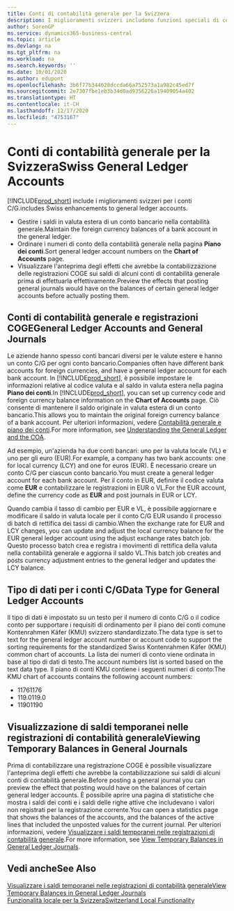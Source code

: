 ```yaml
---
title: Conti di contabilità generale per la Svizzera
description: I miglioramenti svizzeri includono funzioni speciali di conto C/G.
author: SorenGP
ms.service: dynamics365-business-central
ms.topic: article
ms.devlang: na
ms.tgt_pltfrm: na
ms.workload: na
ms.search.keywords: ''
ms.date: 10/01/2020
ms.author: edupont
ms.openlocfilehash: 3b6f77b344628dccda66a752573a1a982c45ed7f
ms.sourcegitcommit: 2e7307fbe1eb3b34d0ad9356226a19409054a402
ms.translationtype: HT
ms.contentlocale: it-CH
ms.lasthandoff: 12/17/2020
ms.locfileid: "4753167"
---
```

# <a name="swiss-general-ledger-accounts"></a><span data-ttu-id="0d41c-103">Conti di contabilità generale per la Svizzera</span><span class="sxs-lookup"><span data-stu-id="0d41c-103">Swiss General Ledger Accounts</span></span>
[!INCLUDE[prod_short](../../includes/prod_short.md)] <span data-ttu-id="0d41c-104">include i miglioramenti svizzeri per i conti C/G.</span><span class="sxs-lookup"><span data-stu-id="0d41c-104">includes Swiss enhancements to general ledger accounts.</span></span>

- <span data-ttu-id="0d41c-105">Gestire i saldi in valuta estera di un conto bancario nella contabilità generale.</span><span class="sxs-lookup"><span data-stu-id="0d41c-105">Maintain the foreign currency balances of a bank account in the general ledger.</span></span>  
- <span data-ttu-id="0d41c-106">Ordinare i numeri di conto della contabilità generale nella pagina **Piano dei conti**.</span><span class="sxs-lookup"><span data-stu-id="0d41c-106">Sort general ledger account numbers on the **Chart of Accounts** page.</span></span>  
- <span data-ttu-id="0d41c-107">Visualizzare l'anteprima degli effetti che avrebbe la contabilizzazione delle registrazioni COGE sui saldi di alcuni conti di contabilità generale prima di effettuarla effettivamente.</span><span class="sxs-lookup"><span data-stu-id="0d41c-107">Preview the effects that posting general journals would have on the balances of certain general ledger accounts before actually posting them.</span></span>  

## <a name="general-ledger-accounts-and-general-journals"></a><span data-ttu-id="0d41c-108">Conti di contabilità generale e registrazioni COGE</span><span class="sxs-lookup"><span data-stu-id="0d41c-108">General Ledger Accounts and General Journals</span></span>  
<span data-ttu-id="0d41c-109">Le aziende hanno spesso conti bancari diversi per le valute estere e hanno un conto C/G per ogni conto bancario.</span><span class="sxs-lookup"><span data-stu-id="0d41c-109">Companies often have different bank accounts for foreign currencies, and have a general ledger account for each bank account.</span></span> <span data-ttu-id="0d41c-110">In [!INCLUDE[prod_short](../../includes/prod_short.md)], è possibile impostare le informazioni relative al codice valuta e al saldo in valuta estera nella pagina **Piano dei conti**.</span><span class="sxs-lookup"><span data-stu-id="0d41c-110">In [!INCLUDE[prod_short](../../includes/prod_short.md)], you can set up currency code and foreign currency balance information on the **Chart of Accounts** page.</span></span> <span data-ttu-id="0d41c-111">Ciò consente di mantenere il saldo originale in valuta estera di un conto bancario.</span><span class="sxs-lookup"><span data-stu-id="0d41c-111">This allows you to maintain the original foreign currency balance of a bank account.</span></span> <span data-ttu-id="0d41c-112">Per ulteriori informazioni, vedere [Contabilità generale e piano dei conti](../../finance-general-ledger.md).</span><span class="sxs-lookup"><span data-stu-id="0d41c-112">For more information, see [Understanding the General Ledger and the COA](../../finance-general-ledger.md).</span></span>  

<span data-ttu-id="0d41c-113">Ad esempio, un'azienda ha due conti bancari: uno per la valuta locale (VL) e uno per gli euro (EUR).</span><span class="sxs-lookup"><span data-stu-id="0d41c-113">For example, a company has two bank accounts: one for local currency (LCY) and one for euros (EUR).</span></span> <span data-ttu-id="0d41c-114">È necessario creare un conto C/G per ciascun conto bancario.</span><span class="sxs-lookup"><span data-stu-id="0d41c-114">You must create a general ledger account for each bank account.</span></span> <span data-ttu-id="0d41c-115">Per il conto in EUR, definire il codice valuta come **EUR** e contabilizzare le registrazioni in EUR o VL.</span><span class="sxs-lookup"><span data-stu-id="0d41c-115">For the EUR account, define the currency code as **EUR** and post journals in EUR or LCY.</span></span>  

<span data-ttu-id="0d41c-116">Quando cambia il tasso di cambio per EUR e VL, è possibile aggiornare e modificare il saldo in valuta locale per il conto C/G EUR usando il processo di batch di rettifica dei tassi di cambio.</span><span class="sxs-lookup"><span data-stu-id="0d41c-116">When the exchange rate for EUR and LCY changes, you can update and adjust the local currency balance for the EUR general ledger account using the adjust exchange rates batch job.</span></span> <span data-ttu-id="0d41c-117">Questo processo batch crea e registra i movimenti di rettifica della valuta nella contabilità generale e aggiorna il saldo VL.</span><span class="sxs-lookup"><span data-stu-id="0d41c-117">This batch job creates and posts currency adjustment entries to the general ledger and updates the LCY balance.</span></span>  

## <a name="data-type-for-general-ledger-accounts"></a><span data-ttu-id="0d41c-118">Tipo di dati per i conti C/G</span><span class="sxs-lookup"><span data-stu-id="0d41c-118">Data Type for General Ledger Accounts</span></span>  
<span data-ttu-id="0d41c-119">Il tipo di dati è impostato su un testo per il numero di conto C/G o il codice conto per supportare i requisiti di ordinamento per il piano dei conti comune Kontenrahmen Käfer (KMU) svizzero standardizzato.</span><span class="sxs-lookup"><span data-stu-id="0d41c-119">The data type is set to text for the general ledger account number or account code to support the sorting requirements for the standardized Swiss Kontenrahmen Käfer (KMU) common chart of accounts.</span></span> <span data-ttu-id="0d41c-120">La lista dei numeri di conto viene ordinata in base al tipo di dati di testo.</span><span class="sxs-lookup"><span data-stu-id="0d41c-120">The account numbers list is sorted based on the text data type.</span></span> <span data-ttu-id="0d41c-121">Il piano di conti KMU contiene i seguenti numeri di conto:</span><span class="sxs-lookup"><span data-stu-id="0d41c-121">The KMU chart of accounts contains the following account numbers:</span></span>  

- <span data-ttu-id="0d41c-122">1176</span><span class="sxs-lookup"><span data-stu-id="0d41c-122">1176</span></span>  
- <span data-ttu-id="0d41c-123">119.0</span><span class="sxs-lookup"><span data-stu-id="0d41c-123">119.0</span></span>  
- <span data-ttu-id="0d41c-124">1190</span><span class="sxs-lookup"><span data-stu-id="0d41c-124">1190</span></span>  

## <a name="viewing-temporary-balances-in-general-journals"></a><span data-ttu-id="0d41c-125">Visualizzazione di saldi temporanei nelle registrazioni di contabilità generale</span><span class="sxs-lookup"><span data-stu-id="0d41c-125">Viewing Temporary Balances in General Journals</span></span>  
<span data-ttu-id="0d41c-126">Prima di contabilizzare una registrazione COGE è possibile visualizzare l'anteprima degli effetti che avrebbe la contabilizzazione sui saldi di alcuni conti di contabilità generale.</span><span class="sxs-lookup"><span data-stu-id="0d41c-126">Before posting a general journal you can preview the effect that posting would have on the balances of certain general ledger accounts.</span></span> <span data-ttu-id="0d41c-127">È possibile aprire una pagina di statistiche che mostra i saldi dei conti e i saldi delle righe attive che includevano i valori non registrati per la registrazione corrente.</span><span class="sxs-lookup"><span data-stu-id="0d41c-127">You can open a statistics page that shows the balances of the accounts, and the balances of the active lines that included the unposted values for the current journal.</span></span> <span data-ttu-id="0d41c-128">Per ulteriori informazioni, vedere [Visualizzare i saldi temporanei nelle registrazioni di contabilità generale](how-to-view-temporary-balances-in-general-ledger-journals.md).</span><span class="sxs-lookup"><span data-stu-id="0d41c-128">For more information, see [View Temporary Balances in General Ledger Journals](how-to-view-temporary-balances-in-general-ledger-journals.md).</span></span>  

## <a name="see-also"></a><span data-ttu-id="0d41c-129">Vedi anche</span><span class="sxs-lookup"><span data-stu-id="0d41c-129">See Also</span></span>

[<span data-ttu-id="0d41c-130">Visualizzare i saldi temporanei nelle registrazioni di contabilità generale</span><span class="sxs-lookup"><span data-stu-id="0d41c-130">View Temporary Balances in General Ledger Journals</span></span>](how-to-view-temporary-balances-in-general-ledger-journals.md)  
[<span data-ttu-id="0d41c-131">Funzionalità locale per la Svizzera</span><span class="sxs-lookup"><span data-stu-id="0d41c-131">Switzerland Local Functionality</span></span>](switzerland-local-functionality.md)  
